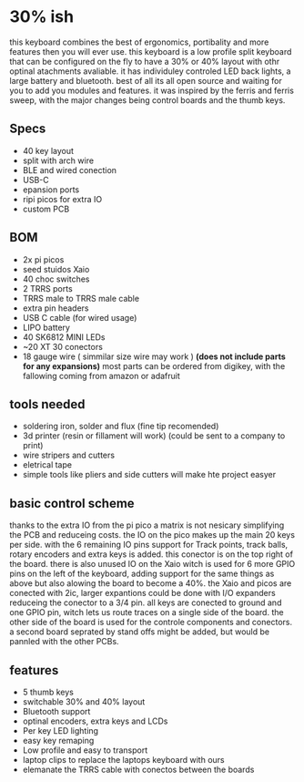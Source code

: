 # 30% ish
this keyboard combines the best of ergonomics, portibality and more features then you will ever use. this keyboard is a low profile split keyboard that can be configured on the fly to have a 30% or 40% layout with othr optinal atachments avaliable. it has individuley controled LED back lights, a large battery and bluetooth. best of all its all open source and waiting for you to add you modules and features. it was inspired by the ferris and ferris sweep, with the major changes being control boards and the thumb keys.

## Specs
- 40 key layout
- split with arch wire
- BLE and wired conection
- USB-C
- epansion ports
- ripi picos for extra IO
- custom PCB

## BOM
- 2x pi picos
- seed stuidos Xaio
- 40 choc switches
- 2 TRRS ports
- TRRS male to TRRS male cable
- extra pin headers
- USB C cable (for wired usage)
- LIPO battery
- 40 SK6812 MINI LEDs
- ~20 XT 30 conectors
- 18 gauge wire ( simmilar size wire may work )
**(does not include parts for any expansions)**
most parts can be ordered from digikey, with the fallowing coming from amazon or adafruit

## tools needed
- soldering iron, solder and flux (fine tip recomended)
- 3d printer (resin or fillament will work) (could be sent to a company to print)
- wire stripers and cutters
- eletrical tape
- simple tools like pliers and side cutters will make hte project easyer

## basic control scheme
thanks to the extra IO from the pi pico a matrix is not nesicary simplifying the PCB and reduceing costs. the IO on the pico makes up the main 20 keys per side. with the 6 remaining IO pins support for Track points, track balls, rotary encoders and extra keys is added. this conector is on the top right of the board. there is also unused IO on the Xaio witch is used for 6 more GPIO pins on the left of the keyboard, adding support for the same things as above but also alowing the board to become a 40%. the Xaio and picos are conected with 2ic, larger expantions could be done with I/O expanders reduceing the conector to a 3/4 pin. all keys are conected to ground and one GPIO pin, witch lets us route traces on a single side of the board. the other side of the board is used for the controle components and conectors. a second board seprated by stand offs might be added, but would be pannled with the other PCBs. 

## features
- 5 thumb keys
- switchable 30% and 40% layout
- Bluetooth support
- optinal encoders, extra keys and LCDs
- Per key LED lighting
- easy key remaping
- Low profile and easy to transport
- laptop clips to replace the laptops keyboard with ours
- elemanate the TRRS cable with conectos between the boards
